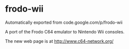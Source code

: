 # frodo-wii
Automatically exported from code.google.com/p/frodo-wii

A port of the Frodo C64 emulator to Nintendo Wii consoles.

The new web page is at http://www.c64-network.org/

